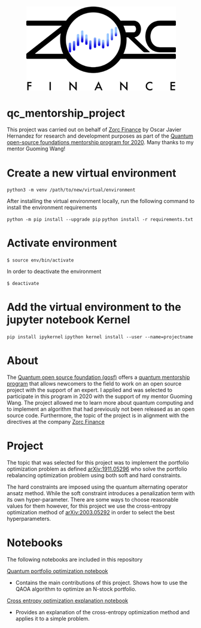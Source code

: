 <p align="center">
<a href="http://www.zorc-finance.com">
<img src="Financelogo.png" alt="drawing" width="400"/>
</a>
</p>




# qc_mentorship_project

This project was carried out on behalf of [Zorc Finance](http://www.zorc-finance.com) by Oscar Javier Hernandez for research and development purposes as part of the [Quantum open-source foundations mentorship program for 2020](https://qosf.org/).  Many thanks to my mentor Guoming Wang!


# Create a new virtual environment
`python3 -m venv /path/to/new/virtual/environment`

After installing the virtual environment locally, run the 
following command to install the environment requirements

`python -m pip install --upgrade pip`
`python install -r requirements.txt`


# Activate environment
`$ source env/bin/activate`

In order to deactivate the environment

`$ deactivate`

# Add the virtual environment to the jupyter notebook Kernel
`pip install ipykernel`
`ipython kernel install --user --name=projectname`

# About
The [Quantum open source foundation (qosf)](https://qosf.org/) offers a [quantum mentorship program](https://qosf.org/qc_mentorship/) that allows newcomers to the field to work on an open source project with the support of an expert. I applied and was selected to participate in this program in 2020 with the support of my mentor Guoming Wang. The project allowed me to learn more about quantum computing and to implement an algorithm that had previously not been released as an open source code. Furthermore, the topic of the project is in alignment with the directives at the company [Zorc Finance](https://www.zorc-finance.com)

# Project
The topic that was selected for this project was to implement the portfolio optimization problem as defined  [arXiv:1911.05296](https://arxiv.org/abs/1911.05296) who solve the portfolio rebalancing optimization problem using both soft and hard constraints. 

The hard constraints are imposed using the quantum alternating operator ansatz method. While the soft constraint introduces a penalization term with its own hyper-parameter. There are some ways to choose reasonable values for them however, for this project we use the cross-entropy optimization method of [arXiv:2003.05292](https://arxiv.org/abs/2003.05292) in order to select the best hyperparameters.

# Notebooks

The following notebooks are included in this repository

[Quantum portfolio optimization notebook](/Final_notebook.ipynb)
* Contains the main contributions of this project. Shows how to use the QAOA algorithm to optimize an N-stock portfolio.  


[Cross entropy optimization explanation notebook](/Cross_Entropy_Optimization.ipynb)
* Provides an explanation of the cross-entropy optimization method and applies it to a simple problem.

